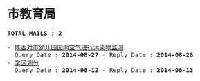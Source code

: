 # 市教育局
<pre><b>TOTAL MAILS : 2</b></pre>
<pre>
- <a href="../../categories/mails/2671.md">能否对市幼儿园园内空气进行污染物监测</a><br/>  Query Date : <b>2014-08-27</b> - Reply Date : <b>2014-08-28</b>
- <a href="../../categories/mails/2652.md">学区划分</a><br/>  Query Date : <b>2014-08-12</b> - Reply Date : <b>2014-08-13</b>
</pre>
